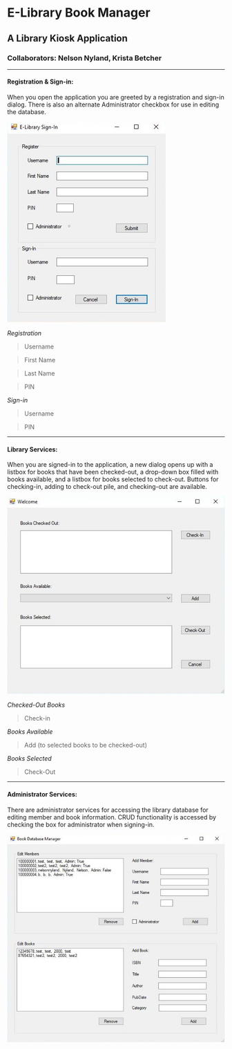 # E-Library Book Manager
## A Library Kiosk Application
### Collaborators: Nelson Nyland, Krista Betcher


------------------------------------------------
#### Registration & Sign-in:
When you open the application you are greeted by a registration and sign-in dialog. 
There is also an alternate Administrator checkbox for use in editing the database.

![](Login.JPG)

*Registration*

> Username

> First Name

> Last Name

> PIN

*Sign-in*

> Username

> PIN


---------------------------------------------------
#### Library Services:
When you are signed-in to the application, a new dialog opens up with a listbox for books that have been checked-out, a drop-down box filled with books available, and a listbox for books selected to check-out. Buttons for checking-in, adding to check-out pile, and checking-out are available.

![](Check-in.JPG)

*Checked-Out Books*

> Check-in

*Books Available*

> Add (to selected books to be checked-out)

*Books Selected*

> Check-Out


-----------------------------------------------------
#### Administrator Services:

There are administrator services for accessing the library database for editing member and book information. CRUD functionality is accessed by checking the box for administrator when signing-in.

![](CRUD.JPG)
